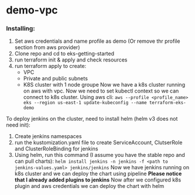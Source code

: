 # demo-vpc

### Installing:
1. Set aws credentials and name profile as demo (Or remove thr profile section from aws provider)
2. Clone repo and cd to eks-getting-started 
3. run terraform init & apply and check resources 
4. run terraform apply to create:
    * VPC
    * Private and public subnets
    * K8S cluster with 1 node groupe 
Now we have a k8s cluster running on aws with vpc.
Now we need to set kubectl context so we can connect to k8s cluster.
Using aws cli: ```aws --profile <profile_name> eks --region us-east-1 update-kubeconfig --name terraform-eks-demo```

To deploy jenkins on the cluster, need to install helm (helm v3 does not need init):
1. Create jenkins namespaces
2. run the kustomization.yaml file to create ServiceAccount, ClutserRole and ClusterRoleBinding for jenkins
3. Using helm, run this command (I assume you have the stable repo and can pull charts):
```helm install jenkins -n jenkins -f <path to jenkins-values.yaml> jenkins/jenkins```
Now we have jenkins running on k8s cluster and we can deploy the chart using pipeline
**Please notice that I already added plugins to jenkins**
Now after we configured k8s plugin and aws credentials we can deploy the chart with helm
